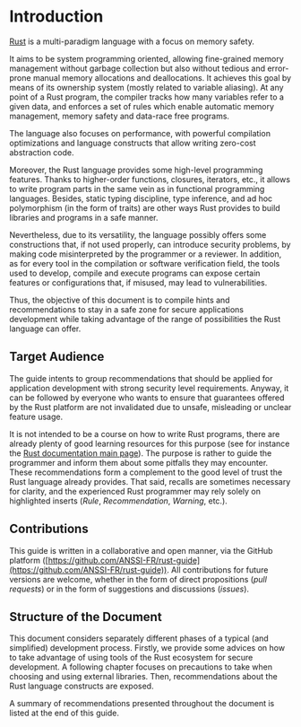 # Introduction

[Rust](https://www.rust-lang.org) is a multi-paradigm language with a focus on
memory safety.

It aims to be system programming oriented, allowing fine-grained memory
management without garbage collection but also without tedious and error-prone
manual memory allocations and deallocations. It achieves this goal by means of
its ownership system (mostly related to variable aliasing). At any point of a
Rust program, the compiler tracks how many variables refer to a given data, and
enforces a set of rules which enable automatic memory management, memory safety
and data-race free programs.

The language also focuses on performance, with powerful compilation
optimizations and language constructs that allow writing zero-cost abstraction
code.

Moreover, the Rust language provides some high-level programming features.
Thanks to higher-order functions, closures, iterators, etc., it allows to write
program parts in the same vein as in functional programming languages.
Besides, static typing discipline, type inference, and ad hoc polymorphism (in
the form of traits) are other ways Rust provides to build libraries and programs
in a safe manner.

Nevertheless, due to its versatility, the language possibly offers some
constructions that, if not used properly, can introduce security problems,
by making code misinterpreted by the programmer or a reviewer. In addition, as
for every tool in the compilation or software verification field, the tools used
 to develop, compile and execute programs can expose certain features or
 configurations that, if misused, may lead to vulnerabilities.

Thus, the objective of this document is to compile hints and recommendations to
stay in a safe zone for secure applications development while taking advantage
of the range of possibilities the Rust language can offer.

## Target Audience

The guide intents to group recommendations that should be applied for
application development with strong security level requirements. Anyway, it can
be followed by everyone who wants to ensure that guarantees offered by the Rust
platform are not invalidated due to unsafe, misleading or unclear feature usage.

It is not intended to be a course on how to write Rust programs, there are
already plenty of good learning resources for this purpose
(see for instance the
[Rust documentation main page](https://doc.rust-lang.org)).
The purpose is rather to guide the programmer and inform them about some pitfalls
they may encounter.
These recommendations form a complement to the good level of trust
the Rust language already provides. That said, recalls are sometimes necessary
for clarity, and the experienced Rust programmer may rely solely on
highlighted inserts (*Rule*, *Recommendation*, *Warning*, etc.).

## Contributions

This guide is written in a collaborative and open manner, via the GitHub
platform
([https://github.com/ANSSI-FR/rust-guide](https://github.com/ANSSI-FR/rust-guide)).
All contributions for future versions are welcome, whether in the form of direct
propositions (*pull requests*) or in the form of suggestions and discussions
(*issues*).

## Structure of the Document

This document considers separately different phases of a typical (and simplified)
development process.
Firstly, we provide some advices on how to take advantage of using tools of the
Rust ecosystem for secure development.
A following chapter focuses on precautions to take when choosing and using
external libraries.
Then, recommendations about the Rust language constructs are exposed.
<!-- TODO: Finally, we introduce advices for writing
tests for a project in Rust, and for using Rust fuzzing tools.-->
A summary of recommendations presented throughout the document is listed at the
end of this guide.
